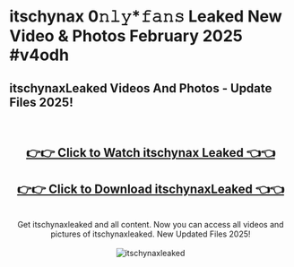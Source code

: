 # itschynax 0𝚗𝚕𝚢*𝚏𝚊𝚗𝚜 Leaked New Video & Photos February 2025 #v4odh

<h2>itschynaxLeaked Videos And Photos - Update Files 2025!</h2>
<br>
<div align="center">
<h2><a href="https://mediaupload.pro?title=itschynax&ref=11F" rel="nofollow">👉👉 Click to Watch itschynax Leaked 👈👈</a></h2>
<h2><a href="https://mediaupload.pro?title=itschynax&ref=11F" rel="nofollow">👉👉 Click to Download itschynaxLeaked 👈👈</a></h2>
<br>
Get itschynaxleaked and all content. Now you can access all videos and pictures of itschynaxleaked. New Updated Files 2025!
<br>
<br>
<a href="https://mediaupload.pro?title=itschynax&ref=11F" rel="nofollow" data-target="animated-image.originalLink"><img src="https://i.ibb.co/Gkj2r4b/banner.png" alt="itschynaxleaked" style="max-width: 100%; display: inline-block;" data-target="animated-image.originalImage"></a>
</div>
<br>

